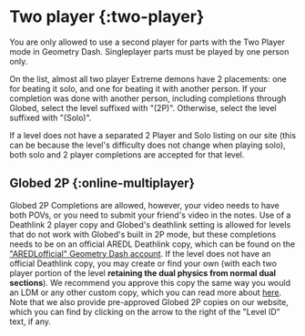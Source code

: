 # Two player {:two-player}
You are only allowed to use a second player for parts with the Two Player mode in Geometry Dash. Singleplayer parts must be played by one person only.

On the list, almost all two player Extreme demons have 2 placements: one for beating it solo, and one for beating it with another person. If your completion was done with another person, including completions through Globed, select the level suffixed with "(2P)". Otherwise, select the level suffixed with "(Solo)".

If a level does not have a separated 2 Player and Solo listing on our site (this can be because the level's difficulty does not change when playing solo), both solo and 2 player completions are accepted for that level.

## Globed 2P {:online-multiplayer}
Globed 2P Completions are allowed, however, your video needs to have both POVs, or you need to submit your friend's video in the notes. Use of a Deathlink 2 player copy and Globed's deathlink setting is allowed for levels that do not work with Globed's built in 2P mode, but these completions needs to be on an official AREDL Deathlink copy, which can be found on the ["AREDLofficial" Geometry Dash account](https://gdbrowser.com/u/aredlofficial). If the level does not have an official Deathlink copy, you may create or find your own (with each two player portion of the level **retaining the dual physics from normal dual sections**). We recommend you approve this copy the same way you would an LDM or any other custom copy, which you can read more about [here](#custom-copies). Note that we also provide pre-approved Globed 2P copies on our website, which you can find by clicking on the arrow to the right of the "Level ID" text, if any.
